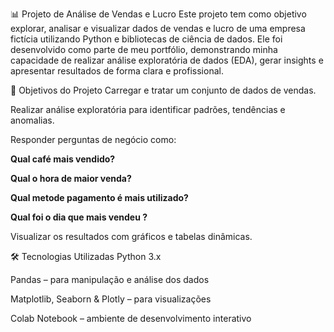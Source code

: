 📊 Projeto de Análise de Vendas e Lucro
Este projeto tem como objetivo explorar, analisar e visualizar dados de vendas e lucro de uma empresa fictícia utilizando Python e bibliotecas de ciência de dados. Ele foi desenvolvido como parte de meu portfólio, demonstrando minha capacidade de realizar análise exploratória de dados (EDA), gerar insights e apresentar resultados de forma clara e profissional.

🧠 Objetivos do Projeto
Carregar e tratar um conjunto de dados de vendas.

Realizar análise exploratória para identificar padrões, tendências e anomalias.

Responder perguntas de negócio como:

**Qual café mais vendido?**

**Qual o hora de maior venda?**

**Qual metode pagamento é mais utilizado?**

**Qual foi o dia que mais vendeu ?**


Visualizar os resultados com gráficos e tabelas dinâmicas.

🛠️ Tecnologias Utilizadas
Python 3.x

Pandas – para manipulação e análise dos dados

Matplotlib, Seaborn & Plotly – para visualizações

Colab Notebook – ambiente de desenvolvimento interativo
